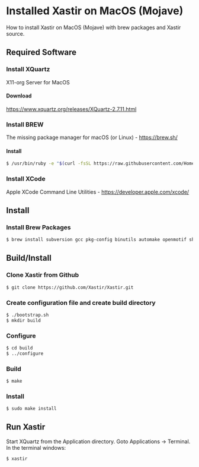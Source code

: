 # Installed Xastir on MacOS (Mojave)
How to install Xastir on MacOS (Mojave) with brew packages and Xastir source.

## Required Software
### Install XQuartz
X11-org Server for MacOS
#### Download 
https://www.xquartz.org/releases/XQuartz-2.7.11.html

### Install BREW 
The missing package manager for macOS (or Linux) - https://brew.sh/
#### Install
```bash
$ /usr/bin/ruby -e "$(curl -fsSL https://raw.githubusercontent.com/Homebrew/install/master/install)"
```

### Install XCode
Apple XCode Command Line Utilities - https://developer.apple.com/xcode/

## Install
### Install Brew Packages
```bash
$ brew install subversion gcc pkg-config binutils automake openmotif shapelib pcre libgeotiff graphicsmagick berkeley-db wget curl
```

## Build/Install
### Clone Xastir from Github
```bash
$ git clone https://github.com/Xastir/Xastir.git
```
### Create configuration file and create build directory
```bash
$ ./bootstrap.sh
$ mkdir build
```

### Configure
```bash
$ cd build
$ ../configure
```

### Build
```bash
$ make
```

### Install
```bash
$ sudo make install
```

## Run Xastir
Start XQuartz from the Application directory.  Goto Applications -> Terminal.  In the terminal windows:
```bash
$ xastir
```